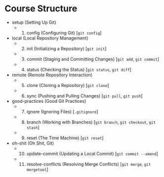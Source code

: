 # Course Structure
- setup (Setting Up Git)
  - 1. config (Configuring Git) [`git config`]
- local (Local Repository Management)
  - 2. init (Initializing a Repository) [`git init`]
  - 3. commit (Staging and Committing Changes) [`git add`, `git commit`]
  - 4. status (Checking the Status) [`git status`, `git diff`]
- remote (Remote Repository Interaction)
  - 5. clone (Cloning a Repository) [`git clone`]
  - 6. sync (Pushing and Pulling Changes) [`git pull`, `git push`]
- good-practices (Good Git Practices)
  - 7. ignore (Ignoring Files) [`.gitignore`]
  - 8. branch (Working with Branches) [`git branch`, `git checkout`, `git stash`]
  - 9. reset (The Time Machine) [`git reset`]
- oh-shit (Oh Shit, Git)
  - 10. update-commit (Updating a Local Commit) [`git commit --amend`]
  - 11. resolve-conflicts (Resolving Merge Conflicts) [`git merge`, `git mergetool`]
